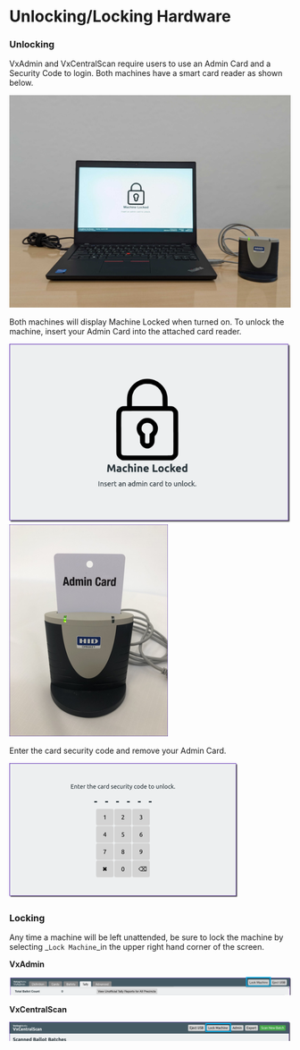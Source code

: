 # Unlocking/Locking Hardware

### Unlocking

VxAdmin and VxCentralScan require users to use an Admin Card and a Security Code to login. Both machines have a smart card reader as shown below.

![Laptop on and locked](<../.gitbook/assets/image (219).png>)

Both machines will display Machine Locked when turned on. To unlock the machine, insert your Admin Card into the attached card reader.

![Machine locked screen](<../.gitbook/assets/machine locked screen.png>) ![Admin Card in card reader](<../.gitbook/assets/admin card in card reader.png>)

Enter the card security code and remove your Admin Card.

![Enter card security code](<../.gitbook/assets/image (173).png>)

### Locking

Any time a machine will be left unattended, be sure to lock the machine by selecting _`Lock Machine`_in the upper right hand corner of the screen.

**VxAdmin**

![](<../.gitbook/assets/image (188).png>)

**VxCentralScan**

![](<../.gitbook/assets/image (142).png>)
